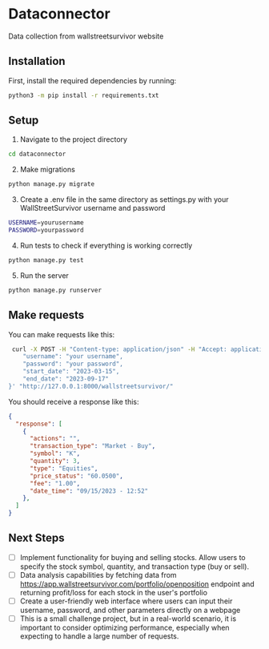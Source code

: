 # Dataconnector
Data collection from wallstreetsurvivor website


## Installation

First, install the required dependencies by running:
```bash
python3 -m pip install -r requirements.txt
```

## Setup
1. Navigate to the project directory
```bash
cd dataconnector
```

2. Make migrations
```bash
python manage.py migrate
```

3. Create a .env file in the same directory as settings.py with your WallStreetSurvivor username and password
```bash
USERNAME=yourusername
PASSWORD=yourpassword
```

4. Run tests to check if everything is working correctly
```bash
python manage.py test
```

5. Run the server
```bash
python manage.py runserver
```

## Make requests
You can make requests like this:
```bash
 curl -X POST -H "Content-type: application/json" -H "Accept: application/json" -d '{
    "username": "your username",
    "password": "your password",
    "start_date": "2023-03-15",
    "end_date": "2023-09-17"
}' "http://127.0.0.1:8000/wallstreetsurvivor/"
```

You should receive a response like this:
```json
{
  "response": [
    {
      "actions": "",
      "transaction_type": "Market - Buy",
      "symbol": "K",
      "quantity": 3,
      "type": "Equities",
      "price_status": "60.0500",
      "fee": "1.00",
      "date_time": "09/15/2023 - 12:52"
    },
  ]
}
```
## Next Steps
- [ ] Implement functionality for buying and selling stocks. Allow users to specify the stock symbol, quantity, and transaction type (buy or sell).
- [ ] Data analysis capabilities by fetching data from https://app.wallstreetsurvivor.com/portfolio/openposition endpoint and returning profit/loss for each stock in the user's portfolio
- [ ] Create a user-friendly web interface where users can input their username, password, and other parameters directly on a webpage
- [ ] This is a small challenge project, but in a real-world scenario, it is important to consider optimizing performance, especially when expecting to handle a large number of requests.
